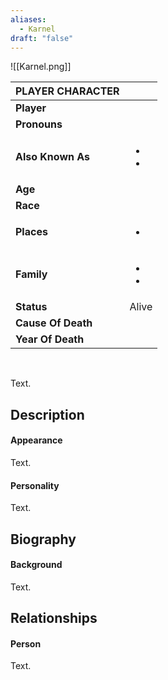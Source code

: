 ```yaml
---
aliases:
  - Karnel
draft: "false"
---
```

![[Karnel.png]]

| PLAYER CHARACTER   |                   |
| ------------------ | ----------------- |
| **Player**         |                   |
| **Pronouns**       |                   |
| **Also Known As**  | <ul><li><li></ul> |
| **Age**            |                   |
| **Race**           |                   |
| **Places**         | <ul><li></ul>     |
| **Family**         | <ul><li><li></ul> |
| **Status**         | Alive             |
| **Cause Of Death** |                   |
| **Year Of Death**  |                   |

<br>

Text.

## Description


#### Appearance
Text.


#### Personality

Text.

## Biography


#### Background
Text.

## Relationships
#### Person
Text.